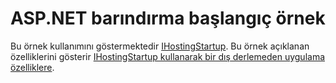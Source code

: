 # <a name="aspnet-hosting-startup-sample"></a>ASP.NET barındırma başlangıç örnek

Bu örnek kullanımını göstermektedir [IHostingStartup](https://docs.microsoft.com/dotnet/api/microsoft.aspnetcore.hosting.ihostingstartup). Bu örnek açıklanan özelliklerini gösterir [IHostingStartup kullanarak bir dış derlemeden uygulama özelliklere](https://docs.microsoft.com/aspnet/core/host-and-deploy/ihostingstartup).
